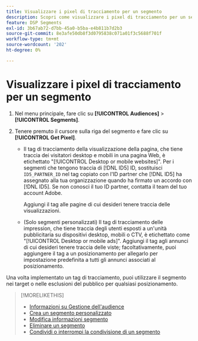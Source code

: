```yaml
---
title: Visualizzare i pixel di tracciamento per un segmento
description: Scopri come visualizzare i pixel di tracciamento per un segmento di rinuncia alla vendita personalizzato o CCPA.
feature: DSP Segments
exl-id: 3b67ab72-d7bb-45a0-b5ba-e4b811b7d2b3
source-git-commit: 8e3afe50db8f3d0795838c071a01f3c5688f701f
workflow-type: tm+mt
source-wordcount: '202'
ht-degree: 0%

---
```


# Visualizzare i pixel di tracciamento per un segmento

1. Nel menu principale, fare clic su **[!UICONTROL Audiences]** > **[!UICONTROL Segments]**.

1. Tenere premuto il cursore sulla riga del segmento e fare clic su **[!UICONTROL Get Pixel]**.

   * Il tag di tracciamento della visualizzazione della pagina, che tiene traccia dei visitatori desktop e mobili in una pagina Web, è etichettato &quot;[!UICONTROL Desktop or mobile websites]&quot;. Per i segmenti che tengono traccia di [!DNL ID5] ID, sostituisci `ID5_PARTNER_ID` nel tag copiato con l&#39;ID partner che [!DNL ID5] ha assegnato alla tua organizzazione quando ha firmato un accordo con [!DNL ID5]. Se non conosci il tuo ID partner, contatta il team del tuo account Adobe.

     Aggiungi il tag alle pagine di cui desideri tenere traccia delle visualizzazioni.

   * (Solo segmenti personalizzati) Il tag di tracciamento delle impression, che tiene traccia degli utenti esposti a un&#39;unità pubblicitaria su dispositivi desktop, mobili o CTV, è etichettato come &quot;[!UICONTROL Desktop or mobile ads]&quot;. Aggiungi il tag agli annunci di cui desideri tenere traccia delle viste; facoltativamente, puoi aggiungere il tag a un posizionamento per allegarlo per impostazione predefinita a tutti gli annunci associati al posizionamento.

Una volta implementato un tag di tracciamento, puoi utilizzare il segmento nei target o nelle esclusioni del pubblico per qualsiasi posizionamento.

>[!MORELIKETHIS]
>
>* [Informazioni su Gestione dell&#39;audience](audience-about.md)
>* [Crea un segmento personalizzato](custom-segment-create.md)
>* [Modifica informazioni segmento](segment-edit.md)
>* [Eliminare un segmento](segment-delete.md)
>* [Condividi o interrompi la condivisione di un segmento](segment-share.md)
